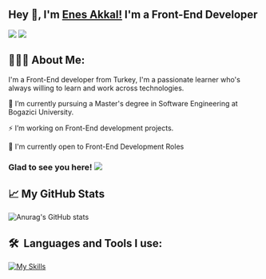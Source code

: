 ## Hey 👋, I'm [Enes Akkal!](https://github.com/EnesAkkal/) I'm a Front-End Developer

<a target="_blank" href="https://www.linkedin.com/in/enes-akkal-01334a131/"><img src="https://img.shields.io/badge/-LinkedIn-0077B5?style=for-the-badge&logo=Linkedin&logoColor=white"></img></a>
<a target="_blank" href="mailto:enesakkal48@gmail.com"><img src="https://img.shields.io/badge/-Gmail-D14836?style=for-the-badge&logo=Gmail&logoColor=white"></img></a>

## 👨🏻‍💻 About Me:

I'm a Front-End developer from Turkey, I'm a passionate learner who's always willing to learn and work across technologies.

🔭 I’m currently pursuing a Master's degree in Software Engineering at Bogazici University.

⚡ I’m working on Front-End development projects.

🙌 I'm currently open to Front-End Development Roles


### Glad to see you here!  ![](https://komarev.com/ghpvc/?username=EnesAkkal&color=blue)

## 📈 My GitHub Stats

![Anurag's GitHub stats](https://github-readme-stats.vercel.app/api?username=EnesAkkal&show_icons=true&theme=radical)

## 🛠  Languages and Tools I use:
[![My Skills](https://skillicons.dev/icons?i=java,kotlin,bootstrap,css,firebase,react,visualstudio,figma&theme=light)](https://skillicons.dev)





<!--
**EnesAkkal/EnesAkkal** is a ✨ _special_ ✨ repository because its `README.md` (this file) appears on your GitHub profile.

Here are some ideas to get you started:

- 🔭 I’m currently working on ...
- 🌱 I’m currently learning ...
- 👯 I’m looking to collaborate on ...
- 🤔 I’m looking for help with ...
- 💬 Ask me about ...
- 📫 How to reach me: ...
- 😄 Pronouns: ...
- ⚡ Fun fact: ...
-->
